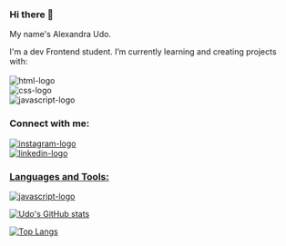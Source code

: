### Hi there 👋

My name's Alexandra Udo. 

I'm a dev Frontend student. I’m currently learning and creating projects with:
<br>
<br>
<img src="https://img.shields.io/badge/HTML5-E34F26?style=for-the-badge&logo=html5&logoColor=white" alt="html-logo"/>
<br>
<img src="https://img.shields.io/badge/CSS3-1572B6?style=for-the-badge&logo=css3&logoColor=white" alt="css-logo"/>
<br>
<img src="https://img.shields.io/badge/JavaScript-F7DF1E?style=for-the-badge&logo=javascript&logoColor=black" alt="javascript-logo"/>


### Connect with me:

<p>
<a href="https://www.instagram.com/dev_udo/"/>
<img src="https://img.shields.io/badge/Instagram-E4405F?style=for-the-badge&logo=instagram&logoColor=white" alt="instagram-logo"/>
<br>
<a href="https://www.linkedin.com/in/alexandra-udo-599b8ab0/"/>
<img src="https://img.shields.io/badge/LinkedIn-0077B5?style=for-the-badge&logo=linkedin&logoColor=white" alt="linkedin-logo"/>
<br>
</p>

### Languages and Tools:

<p>
<img src="https://img.shields.io/badge/JavaScript-F7DF1E?style=for-the-badge&logo=javascript&logoColor=black" alt="javascript-logo"/>
<br>

[![Udo's GitHub stats](https://github-readme-stats.vercel.app/api?username=alexaudo)](https://github.com/anuraghazra/github-readme-stats)

[![Top Langs](https://github-readme-stats.vercel.app/api/top-langs/?username=alexaudo)](https://github.com/anuraghazra/github-readme-stats)

